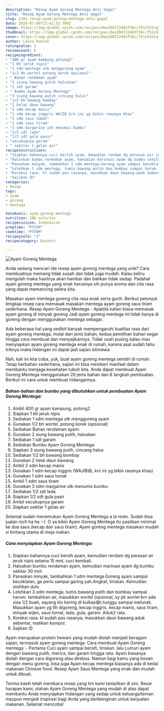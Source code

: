 ```yaml
---
description: "Resep Ayam Goreng Mentega Anti Gagal"
title: "Resep Ayam Goreng Mentega Anti Gagal"
slug: 2101-resep-ayam-goreng-mentega-anti-gagal
date: 2020-07-06T13:41:53.790Z
image: https://img-global.cpcdn.com/recipes/8ea3b0722403f36c/751x532cq70/ayam-goreng-mentega-foto-resep-utama.jpg
thumbnail: https://img-global.cpcdn.com/recipes/8ea3b0722403f36c/751x532cq70/ayam-goreng-mentega-foto-resep-utama.jpg
cover: https://img-global.cpcdn.com/recipes/8ea3b0722403f36c/751x532cq70/ayam-goreng-mentega-foto-resep-utama.jpg
author: Leona Duncan
ratingvalue: 3
reviewcount: 6
recipeingredient:
- "400 gr ayam kampung potong2"
- "1 bh jeruk nipis"
- "1 sdm mentega utk menggoreng ayam"
- "1/2 bh wortel potong korek opsional"
- " Bahan rendaman ayam"
- "2 siung bawang putih haluskan"
- "1 sdt garam"
- " Bumbu Ayam Goreng Mentega"
- "3 siung bawang putih cincang halus"
- "1/2 bh bawang bombay"
- "2 helai daun bawang"
- "2 sdm kecap manis"
- "1 sdm kecap inggris WAJIB krn ini yg bikin rasanya khas"
- "1 sdm saus tomat"
- "1 sdm saus tiram"
- "3 sdm margarine utk menumis bumbu"
- "1/2 sdt lada"
- "1/2 sdt gula pasir"
- "secukupnya garam"
- " sekitar 1 gelas air"
recipeinstructions:
- "Siapkan bahannya.cuci bersih ayam, kemudian rendam dg perasan air jeruk nipis selama 15 mnt, cuci kembali."
- "Haluskan bumbu rendaman ayam, kemudian marinasi ayam dg bumbu sekitar 30 mnt."
- "Panaskan minyak, tambahkan 1 sdm mentega.Goreng ayam sampai kecoklatan, ga perlu sampai garing yah.Angkat, tiriskan. Kemudian sisihkan dulu"
- "Lelehkan 3 sdm mentega, tumis bawang putih dan bombay sampai harum. tambahkan air, masukkan wortel (opsional, sy pk wortel krn ada sisa 1/2 buah, sayang klo kering di kulkas😅).tunggu sampai melunak. Masukkan ayam yg tlh digoreng, kecap inggris, kecap manis, saus tiram, minyak wijen, saus tomat, lada, gula, garam. Aduk2 rata."
- "Koreksi rasa. kl sudah pas rasanya, masukkan daun bawang.aduk sebentar, matikan kompor."
- "Sajikan 😍"
categories:
- Resep
tags:
- ayam
- goreng
- mentega

katakunci: ayam goreng mentega 
nutrition: 106 calories
recipecuisine: Indonesian
preptime: "PT25M"
cooktime: "PT49M"
recipeyield: "3"
recipecategory: Dessert

---
```



![Ayam Goreng Mentega](https://img-global.cpcdn.com/recipes/8ea3b0722403f36c/751x532cq70/ayam-goreng-mentega-foto-resep-utama.jpg)

Anda sedang mencari ide resep ayam goreng mentega yang unik? Cara membuatnya memang tidak susah dan tidak juga mudah. Kalau keliru mengolah maka hasilnya akan hambar dan bahkan tidak sedap. Padahal ayam goreng mentega yang enak harusnya sih punya aroma dan cita rasa yang dapat memancing selera kita.

Masakan ayam mentega goreng cita rasa enak serta gurih. Berikut petunjuk lengkap resep cara memasak masakan mentega ayam goreng saus tiram sederhana. Resep Ayam Goreng Mentega - Apabila kalian biasa memasak ayam goreng di minyak goreng Jadi ayam goreng mentega ini tidak hanya di goreng dengan menggunakan mentega sebagai.

Ada beberapa hal yang sedikit banyak mempengaruhi kualitas rasa dari ayam goreng mentega, mulai dari jenis bahan, kedua pemilihan bahan segar hingga cara membuat dan menyajikannya. Tidak usah pusing kalau mau menyiapkan ayam goreng mentega enak di rumah, karena asal sudah tahu triknya maka hidangan ini dapat jadi sajian istimewa.


Nah, kali ini kita coba, yuk, buat ayam goreng mentega sendiri di rumah. Tetap berbahan sederhana, sajian ini bisa memberi manfaat dalam membantu menjaga kesehatan tubuh kita. Anda dapat membuat Ayam Goreng Mentega menggunakan 20 jenis bahan dan 6 langkah pembuatan. Berikut ini cara untuk membuat hidangannya.

<!--inarticleads1-->

##### Bahan-bahan dan bumbu yang dibutuhkan untuk pembuatan Ayam Goreng Mentega:

1. Ambil 400 gr ayam kampung, potong2
1. Siapkan 1 bh jeruk nipis
1. Sediakan 1 sdm mentega utk menggoreng ayam
1. Gunakan 1/2 bh wortel, potong korek (opsional)
1. Sediakan  Bahan rendaman ayam:
1. Gunakan 2 siung bawang putih, haluskan
1. Sediakan 1 sdt garam
1. Sediakan  Bumbu Ayam Goreng Mentega:
1. Siapkan 3 siung bawang putih, cincang halus
1. Sediakan 1/2 bh bawang bombay
1. Gunakan 2 helai daun bawang
1. Ambil 2 sdm kecap manis
1. Gunakan 1 sdm kecap inggris (WAJIB😄, krn ini yg bikin rasanya khas)
1. Gunakan 1 sdm saus tomat
1. Ambil 1 sdm saus tiram
1. Gunakan 3 sdm margarine utk menumis bumbu
1. Sediakan 1/2 sdt lada
1. Siapkan 1/2 sdt gula pasir
1. Ambil secukupnya garam
1. Siapkan  sekitar 1 gelas air


Selamat sudah menemukan Ayam Goreng Mentega a la resto. Sudah bisa jualan nich ha ha :-). O ya bikin Ayam Goreng Mentega itu pastikan minimal ke dua saus (kecap dan saus tiram). Ayam goreng mentega masakan mudah si bintang utama di meja makan. 

<!--inarticleads2-->

##### Cara menyiapkan Ayam Goreng Mentega:

1. Siapkan bahannya.cuci bersih ayam, kemudian rendam dg perasan air jeruk nipis selama 15 mnt, cuci kembali.
1. Haluskan bumbu rendaman ayam, kemudian marinasi ayam dg bumbu sekitar 30 mnt.
1. Panaskan minyak, tambahkan 1 sdm mentega.Goreng ayam sampai kecoklatan, ga perlu sampai garing yah.Angkat, tiriskan. Kemudian sisihkan dulu
1. Lelehkan 3 sdm mentega, tumis bawang putih dan bombay sampai harum. tambahkan air, masukkan wortel (opsional, sy pk wortel krn ada sisa 1/2 buah, sayang klo kering di kulkas😅).tunggu sampai melunak. Masukkan ayam yg tlh digoreng, kecap inggris, kecap manis, saus tiram, minyak wijen, saus tomat, lada, gula, garam. Aduk2 rata.
1. Koreksi rasa. kl sudah pas rasanya, masukkan daun bawang.aduk sebentar, matikan kompor.
1. Sajikan 😍


Ayam merupakan protein hewani yang mudah diolah menjadi beragam sajian, termasuk ayam goreng mentega. Cara membuat Ayam Goreng mentega: - Pertama Cuci ayam sampai bersih, tiriskan. lalu Lumuri ayam dengan bawang putih, merica, dan garam hingga rata. Ayam biasanya diolah dengan cara digoreng atau direbus. Namun bagi kamu yang bosan dengan menu goreng, bisa juga Ayam kecap mentega biasanya ada di kedai makanan Chinese food. Resep Ayam Saus Mentega yang enak dan mudah untuk dibuat. 

Terima kasih telah membaca resep yang tim kami tampilkan di sini. Besar harapan kami, olahan Ayam Goreng Mentega yang mudah di atas dapat membantu Anda menyiapkan hidangan yang sedap untuk keluarga/teman maupun menjadi inspirasi bagi Anda yang berkeinginan untuk berjualan makanan. Selamat mencoba!
